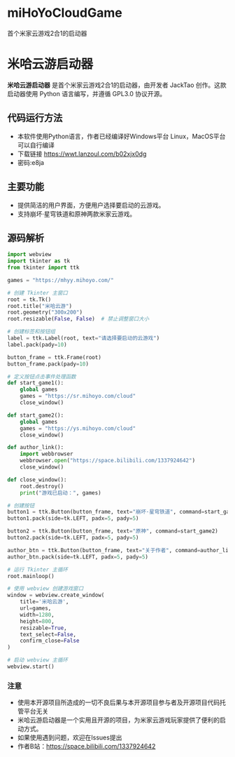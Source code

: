 # miHoYoCloudGame
首个米家云游戏2合1的启动器
# 米哈云游启动器

**米哈云游启动器** 是首个米家云游戏2合1的启动器，由开发者 JackTao 创作。这款启动器使用 Python 语言编写，并遵循 GPL3.0 协议开源。
## 代码运行方法
- 本软件使用Python语言，作者已经编译好Windows平台 Linux，MacOS平台可以自行编译
- 下载链接 https://wwt.lanzoul.com/b02xjx0dg
- 密码:e8ja
## 主要功能

- 提供简洁的用户界面，方便用户选择要启动的云游戏。
- 支持崩坏·星穹铁道和原神两款米家云游戏。

## 源码解析

```python
import webview
import tkinter as tk
from tkinter import ttk

games = "https://mhyy.mihoyo.com/"

# 创建 Tkinter 主窗口
root = tk.Tk()
root.title("米哈云游")
root.geometry("300x200")
root.resizable(False, False)  # 禁止调整窗口大小

# 创建标签和按钮组
label = ttk.Label(root, text="请选择要启动的云游戏")
label.pack(pady=10)

button_frame = ttk.Frame(root)
button_frame.pack(pady=10)

# 定义按钮点击事件处理函数
def start_game1():
    global games
    games = "https://sr.mihoyo.com/cloud"
    close_window()

def start_game2():
    global games
    games = "https://ys.mihoyo.com/cloud"
    close_window()

def author_link():
    import webbrowser
    webbrowser.open("https://space.bilibili.com/1337924642")
    close_window()

def close_window():
    root.destroy()
    print("游戏已启动：", games)

# 创建按钮
button1 = ttk.Button(button_frame, text="崩坏·星穹铁道", command=start_game1)
button1.pack(side=tk.LEFT, padx=5, pady=5)

button2 = ttk.Button(button_frame, text="原神", command=start_game2)
button2.pack(side=tk.LEFT, padx=5, pady=5)

author_btn = ttk.Button(button_frame, text="关于作者", command=author_link)
author_btn.pack(side=tk.LEFT, padx=5, pady=5)

# 运行 Tkinter 主循环
root.mainloop()

# 使用 webview 创建游戏窗口
window = webview.create_window(
    title='米哈云游',
    url=games,
    width=1280,
    height=800,
    resizable=True,
    text_select=False,
    confirm_close=False
)

# 启动 webview 主循环
webview.start()
```
### 注意
- 使用本开源项目所造成的一切不良后果与本开源项目参与者及开源项目代码托管平台无关
- 米哈云游启动器是一个实用且开源的项目，为米家云游戏玩家提供了便利的启动方式。
- 如果使用遇到问题，欢迎在Issues提出
- 作者B站：https://space.bilibili.com/1337924642
